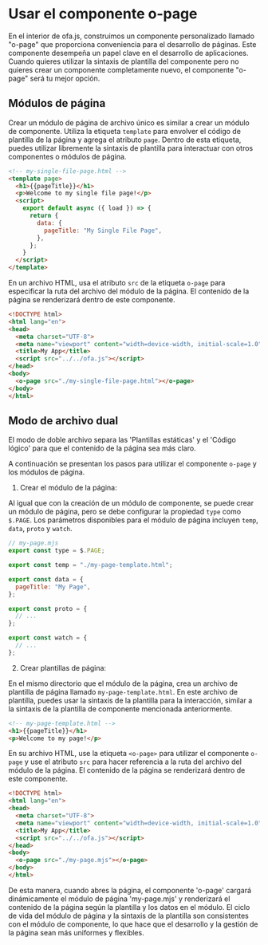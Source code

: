# Usar el componente o-page

En el interior de ofa.js, construimos un componente personalizado llamado "o-page" que proporciona conveniencia para el desarrollo de páginas. Este componente desempeña un papel clave en el desarrollo de aplicaciones. Cuando quieres utilizar la sintaxis de plantilla del componente pero no quieres crear un componente completamente nuevo, el componente "o-page" será tu mejor opción.

## Módulos de página

Crear un módulo de página de archivo único es similar a crear un módulo de componente. Utiliza la etiqueta `template` para envolver el código de plantilla de la página y agrega el atributo `page`. Dentro de esta etiqueta, puedes utilizar libremente la sintaxis de plantilla para interactuar con otros componentes o módulos de página.

```html
<!-- my-single-file-page.html -->
<template page>
  <h1>{{pageTitle}}</h1>
  <p>Welcome to my single file page!</p>
  <script>
    export default async ({ load }) => {
      return {
        data: {
          pageTitle: "My Single File Page",
        },
      };
    }
  </script>
</template>
```
En un archivo HTML, usa el atributo `src` de la etiqueta `o-page` para especificar la ruta del archivo del módulo de la página. El contenido de la página se renderizará dentro de este componente.

```html
<!DOCTYPE html>
<html lang="en">
<head>
  <meta charset="UTF-8">
  <meta name="viewport" content="width=device-width, initial-scale=1.0">
  <title>My App</title>
  <script src="../../ofa.js"></script>
</head>
<body>
  <o-page src="./my-single-file-page.html"></o-page>
</body>
</html>
```

## Modo de archivo dual

El modo de doble archivo separa las 'Plantillas estáticas' y el 'Código lógico' para que el contenido de la página sea más claro.

A continuación se presentan los pasos para utilizar el componente `o-page` y los módulos de página.

1. Crear el módulo de la página:

Al igual que con la creación de un módulo de componente, se puede crear un módulo de página, pero se debe configurar la propiedad `type` como `$.PAGE`. Los parámetros disponibles para el módulo de página incluyen `temp`, `data`, `proto` y `watch`.

```javascript
// my-page.mjs
export const type = $.PAGE;

export const temp = "./my-page-template.html";

export const data = {
  pageTitle: "My Page",
};

export const proto = {
  // ...
};

export const watch = {
  // ...
};
```

2. Crear plantillas de página:

En el mismo directorio que el módulo de la página, crea un archivo de plantilla de página llamado `my-page-template.html`. En este archivo de plantilla, puedes usar la sintaxis de la plantilla para la interacción, similar a la sintaxis de la plantilla de componente mencionada anteriormente.

```html
<!-- my-page-template.html -->
<h1>{{pageTitle}}</h1>
<p>Welcome to my page!</p>
```

En su archivo HTML, use la etiqueta `<o-page>` para utilizar el componente `o-page` y use el atributo `src` para hacer referencia a la ruta del archivo del módulo de la página. El contenido de la página se renderizará dentro de este componente.

```html
<!DOCTYPE html>
<html lang="en">
<head>
  <meta charset="UTF-8">
  <meta name="viewport" content="width=device-width, initial-scale=1.0">
  <title>My App</title>
  <script src="../../ofa.js"></script>
</head>
<body>
  <o-page src="./my-page.mjs"></o-page>
</body>
</html>
```

De esta manera, cuando abres la página, el componente 'o-page' cargará dinámicamente el módulo de página 'my-page.mjs' y renderizará el contenido de la página según la plantilla y los datos en el módulo. El ciclo de vida del módulo de página y la sintaxis de la plantilla son consistentes con el módulo de componente, lo que hace que el desarrollo y la gestión de la página sean más uniformes y flexibles.